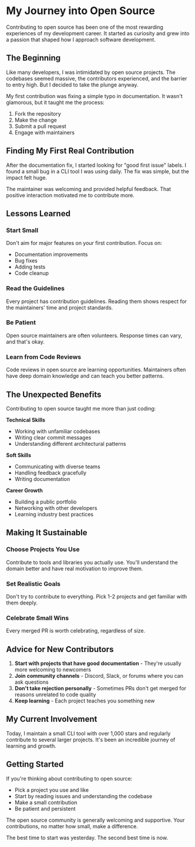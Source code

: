 # My Journey into Open Source

Contributing to open source has been one of the most rewarding experiences of my development career. It started as curiosity and grew into a passion that shaped how I approach software development.

## The Beginning

Like many developers, I was intimidated by open source projects. The codebases seemed massive, the contributors experienced, and the barrier to entry high. But I decided to take the plunge anyway.

My first contribution was fixing a simple typo in documentation. It wasn't glamorous, but it taught me the process:
1. Fork the repository
2. Make the change
3. Submit a pull request
4. Engage with maintainers

## Finding My First Real Contribution

After the documentation fix, I started looking for "good first issue" labels. I found a small bug in a CLI tool I was using daily. The fix was simple, but the impact felt huge.

The maintainer was welcoming and provided helpful feedback. That positive interaction motivated me to contribute more.

## Lessons Learned

### Start Small
Don't aim for major features on your first contribution. Focus on:
- Documentation improvements
- Bug fixes
- Adding tests
- Code cleanup

### Read the Guidelines
Every project has contribution guidelines. Reading them shows respect for the maintainers' time and project standards.

### Be Patient
Open source maintainers are often volunteers. Response times can vary, and that's okay.

### Learn from Code Reviews
Code reviews in open source are learning opportunities. Maintainers often have deep domain knowledge and can teach you better patterns.

## The Unexpected Benefits

Contributing to open source taught me more than just coding:

**Technical Skills**
- Working with unfamiliar codebases
- Writing clear commit messages
- Understanding different architectural patterns

**Soft Skills**
- Communicating with diverse teams
- Handling feedback gracefully
- Writing documentation

**Career Growth**
- Building a public portfolio
- Networking with other developers
- Learning industry best practices

## Making It Sustainable

### Choose Projects You Use
Contribute to tools and libraries you actually use. You'll understand the domain better and have real motivation to improve them.

### Set Realistic Goals
Don't try to contribute to everything. Pick 1-2 projects and get familiar with them deeply.

### Celebrate Small Wins
Every merged PR is worth celebrating, regardless of size.

## Advice for New Contributors

1. **Start with projects that have good documentation** - They're usually more welcoming to newcomers
2. **Join community channels** - Discord, Slack, or forums where you can ask questions
3. **Don't take rejection personally** - Sometimes PRs don't get merged for reasons unrelated to code quality
4. **Keep learning** - Each project teaches you something new

## My Current Involvement

Today, I maintain a small CLI tool with over 1,000 stars and regularly contribute to several larger projects. It's been an incredible journey of learning and growth.

## Getting Started

If you're thinking about contributing to open source:
- Pick a project you use and like
- Start by reading issues and understanding the codebase
- Make a small contribution
- Be patient and persistent

The open source community is generally welcoming and supportive. Your contributions, no matter how small, make a difference.

The best time to start was yesterday. The second best time is now.